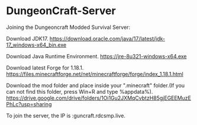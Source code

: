 # DungeonCraft-Server
Joining the Dungeoncraft Modded Survival Server:

Download JDK17.
https://download.oracle.com/java/17/latest/jdk-17_windows-x64_bin.exe

Download Java Runtime Environment.
https://jre-8u321-windows-x64.exe

Download latest Forge for 1.18.1.
https://files.minecraftforge.net/net/minecraftforge/forge/index_1.18.1.html

Download the mod folder and place inside your ".minecraft" folder.(If you can not find this folder, press Win+R and type %appdata%).
https://drive.google.com/drive/folders/1Oi1Gu2JXMqCvbtzH85gjEGEEMuzEPhLc?usp=sharing

To join the server, the IP is :guncraft.rdcsmp.live.
